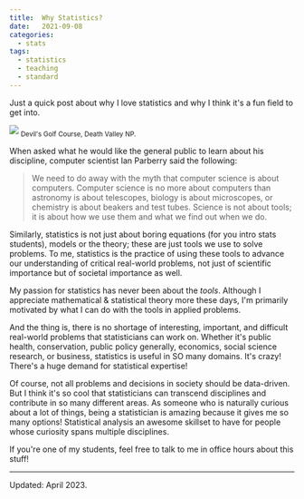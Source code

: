 ```yaml
---
title:  Why Statistics?
date:   2021-09-08
categories:
  - stats
tags:
  - statistics
  - teaching
  - standard
---
```


Just a quick post about why I love statistics and why I think it's a fun field to get into.

<img src="{{ site.url }}{{ site.baseurl }}/assets/images/devils-golf-course.jpeg">
<sub>Devil's Golf Course, Death Valley NP.</sub>

When asked what he would like the general public to learn about his discipline, computer scientist Ian Parberry said the following:
> We need to do away with the myth that computer science is about computers. Computer science is no more about computers than astronomy is about telescopes, biology is about microscopes, or chemistry is about beakers and test tubes. Science is not about tools; it is about how we use them and what we find out when we do.

Similarly, statistics is not just about boring equations (for you intro stats students), models or the theory; these are just tools we use to solve problems. To me, statistics is the practice of using these tools to advance our understanding of critical real-world problems, not just of scientific importance but of societal importance as well.

My passion for statistics has never been about the *tools*.  Although I appreciate mathematical & statistical theory more these days, I'm primarily motivated by what I can do with the tools in applied problems.

And the thing is, there is no shortage of interesting, important, and difficult real-world problems that statisticians can work on.
Whether it's public health, conservation, public policy generally, economics, social science research, or business, statistics is useful in SO many domains.  It's crazy! There's a huge demand for statistical expertise!

Of course, not all problems and decisions in society should be data-driven. But I think it's so cool that statisticians can transcend disciplines and contribute in so many different areas. As someone who is naturally curious about a lot of things, being a statistician is amazing because it gives me so many options! Statistical analysis an awesome skillset to have for people whose curiosity spans multiple disciplines.

 If you're one of my students, feel free to talk to me in office hours about this stuff!

 ***
 
 Updated: April 2023.
